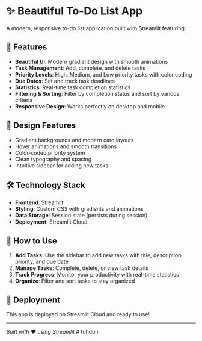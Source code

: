 # ✨ Beautiful To-Do List App

A modern, responsive to-do list application built with Streamlit featuring:

## 🚀 Features

- **Beautiful UI**: Modern gradient design with smooth animations
- **Task Management**: Add, complete, and delete tasks
- **Priority Levels**: High, Medium, and Low priority tasks with color coding
- **Due Dates**: Set and track task deadlines
- **Statistics**: Real-time task completion statistics
- **Filtering & Sorting**: Filter by completion status and sort by various criteria
- **Responsive Design**: Works perfectly on desktop and mobile

## 🎨 Design Features

- Gradient backgrounds and modern card layouts
- Hover animations and smooth transitions
- Color-coded priority system
- Clean typography and spacing
- Intuitive sidebar for adding new tasks

## 🛠️ Technology Stack

- **Frontend**: Streamlit
- **Styling**: Custom CSS with gradients and animations
- **Data Storage**: Session state (persists during session)
- **Deployment**: Streamlit Cloud

## 📱 How to Use

1. **Add Tasks**: Use the sidebar to add new tasks with title, description, priority, and due date
2. **Manage Tasks**: Complete, delete, or view task details
3. **Track Progress**: Monitor your productivity with real-time statistics
4. **Organize**: Filter and sort tasks to stay organized

## 🚀 Deployment

This app is deployed on Streamlit Cloud and ready to use!

---

*Built with ❤️ using Streamlit*
#   t u h d u h  
 
